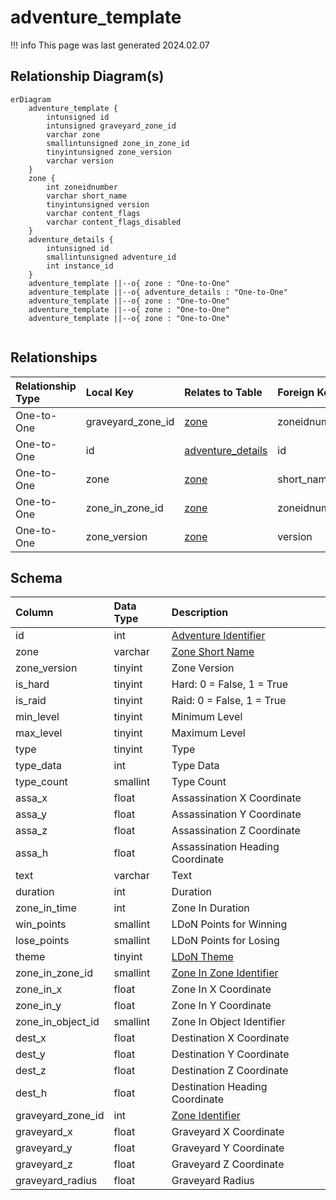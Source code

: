# adventure_template

!!! info
	This page was last generated 2024.02.07

## Relationship Diagram(s)

```mermaid
erDiagram
    adventure_template {
        intunsigned id
        intunsigned graveyard_zone_id
        varchar zone
        smallintunsigned zone_in_zone_id
        tinyintunsigned zone_version
        varchar version
    }
    zone {
        int zoneidnumber
        varchar short_name
        tinyintunsigned version
        varchar content_flags
        varchar content_flags_disabled
    }
    adventure_details {
        intunsigned id
        smallintunsigned adventure_id
        int instance_id
    }
    adventure_template ||--o{ zone : "One-to-One"
    adventure_template ||--o{ adventure_details : "One-to-One"
    adventure_template ||--o{ zone : "One-to-One"
    adventure_template ||--o{ zone : "One-to-One"
    adventure_template ||--o{ zone : "One-to-One"


```


## Relationships

| Relationship Type | Local Key | Relates to Table | Foreign Key |
| :--- | :--- | :--- | :--- |
| One-to-One | graveyard_zone_id | [zone](../../schema/zone/zone.md) | zoneidnumber |
| One-to-One | id | [adventure_details](../../schema/adventures/adventure_details.md) | id |
| One-to-One | zone | [zone](../../schema/zone/zone.md) | short_name |
| One-to-One | zone_in_zone_id | [zone](../../schema/zone/zone.md) | zoneidnumber |
| One-to-One | zone_version | [zone](../../schema/zone/zone.md) | version |


## Schema

| Column | Data Type | Description |
| :--- | :--- | :--- |
| id | int | [Adventure Identifier](adventure_details.md) |
| zone | varchar | [Zone Short Name](../../../../server/zones/zone-list) |
| zone_version | tinyint | Zone Version |
| is_hard | tinyint | Hard: 0 = False, 1 = True |
| is_raid | tinyint | Raid: 0 = False, 1 = True |
| min_level | tinyint | Minimum Level |
| max_level | tinyint | Maximum Level |
| type | tinyint | Type |
| type_data | int | Type Data |
| type_count | smallint | Type Count |
| assa_x | float | Assassination X Coordinate |
| assa_y | float | Assassination Y Coordinate |
| assa_z | float | Assassination Z Coordinate |
| assa_h | float | Assassination Heading Coordinate |
| text | varchar | Text |
| duration | int | Duration |
| zone_in_time | int | Zone In Duration |
| win_points | smallint | LDoN Points for Winning |
| lose_points | smallint | LDoN Points for Losing |
| theme | tinyint | [LDoN Theme](../../../../server/zones/ldon-themes) |
| zone_in_zone_id | smallint | [Zone In Zone Identifier](../../../../server/zones/zone-list) |
| zone_in_x | float | Zone In X Coordinate |
| zone_in_y | float | Zone In Y Coordinate |
| zone_in_object_id | smallint | Zone In Object Identifier |
| dest_x | float | Destination X Coordinate |
| dest_y | float | Destination Y Coordinate |
| dest_z | float | Destination Z Coordinate |
| dest_h | float | Destination Heading Coordinate |
| graveyard_zone_id | int | [Zone Identifier](../../../../server/zones/zone-list) |
| graveyard_x | float | Graveyard X Coordinate |
| graveyard_y | float | Graveyard Y Coordinate |
| graveyard_z | float | Graveyard Z Coordinate |
| graveyard_radius | float | Graveyard Radius |

